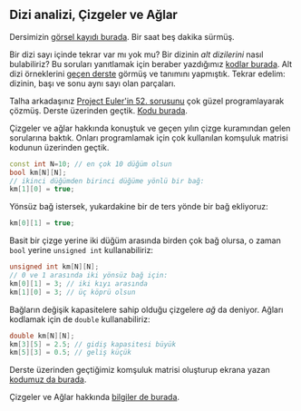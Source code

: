 Dizi analizi, Çizgeler ve Ağlar
----

Dersimizin [görsel kayıdı burada](https://drive.google.com/file/d/1Vh9RPK3vkrsmIxbi4M3nUWiMstfS2T08). Bir saat beş dakika sürmüş.  

Bir dizi sayı içinde tekrar var mı yok mu? Bir dizinin *alt dizilerini* nasıl bulabiliriz? Bu soruları yanıtlamak için beraber yazdığımız [kodlar burada](
https://onlinegdb.com/FXZNCCrMb
). Alt dizi örneklerini [geçen derste](ders18.md) görmüş ve tanımını yapmıştık. Tekrar edelim: dizinin, başı ve sonu aynı sayı olan parçaları. 

Talha arkadaşınız [Project Euler'in 52. sorusunu](https://projecteuler.net/problem=52) çok güzel programlayarak çözmüş. Derste üzerinden geçtik. [Kodu burada](https://www.onlinegdb.com/fUk6rwipq).  

Çizgeler ve ağlar hakkında konuştuk ve geçen yılın çizge kuramından gelen sorularına baktık. Onları programlamak için çok kullanılan komşuluk matrisi kodunun üzerinden geçtik. 

```c++
const int N=10; // en çok 10 düğüm olsun
bool km[N][N];
// ikinci düğümden birinci düğüme yönlü bir bağ:
km[1][0] = true;
```

Yönsüz bağ istersek, yukardakine bir de ters yönde bir bağ ekliyoruz:
```c++
km[0][1] = true;
```

Basit bir çizge yerine iki düğüm arasında birden çok bağ olursa, o zaman `bool` yerine `unsigned int` kullanabiliriz: 
```c++
unsigned int km[N][N];
// 0 ve 1 arasında iki yönsüz bağ için:
km[0][1] = 3; // iki kıyı arasında
km[1][0] = 3; // üç köprü olsun
```

Bağların değişik kapasitelere sahip olduğu çizgelere *ağ* da deniyor. Ağları kodlamak için de `double` kullanabiliriz:
```c++
double km[N][N];
km[3][5] = 2.5; // gidiş kapasitesi büyük 
km[5][3] = 0.5; // geliş küçük 
```

Derste üzerinden geçtiğimiz komşuluk matrisi oluşturup ekrana yazan [kodumuz da burada](https://onlinegdb.com/qph9rcrQE).

Çizgeler ve Ağlar hakkında [bilgiler de burada](../notlar/cizge-kurami.md).  

